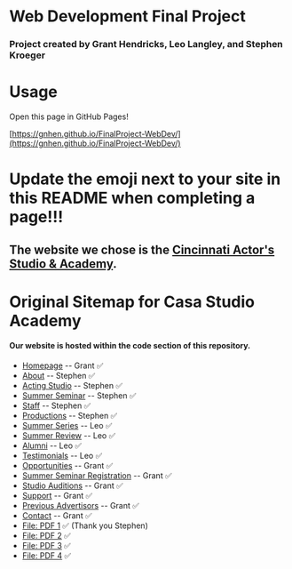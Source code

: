 # Web Development Final Project
### Project created by Grant Hendricks, Leo Langley, and Stephen Kroeger

# Usage
Open this page in GitHub Pages!

[https://gnhen.github.io/FinalProject-WebDev/](https://gnhen.github.io/FinalProject-WebDev/)


# Update the emoji next to your site in this README when completing a page!!!


## The website we chose is the <a href="https://www.casastudioacademy.com/">Cincinnati Actor's Studio & Academy</a>.


# Original Sitemap for Casa Studio Academy 
#### Our website is hosted within the code section of this repository.

- [Homepage](https://www.casastudioacademy.com/) -- Grant ✅
- [About](https://www.casastudioacademy.com/about) -- Stephen ✅
- [Acting Studio](https://www.casastudioacademy.com/acting-studio) -- Stephen ✅
- [Summer Seminar](https://www.casastudioacademy.com/summer-seminar) -- Stephen ✅
- [Staff](https://www.casastudioacademy.com/staff) -- Stephen ✅
- [Productions](https://www.casastudioacademy.com/productions) -- Stephen ✅
- [Summer Series](https://www.casastudioacademy.com/summer-series) -- Leo ✅
- [Summer Review](https://www.casastudioacademy.com/past-productions) -- Leo ✅
- [Alumni](https://www.casastudioacademy.com/alumni) -- Leo ✅
- [Testimonials](https://www.casastudioacademy.com/testimonials) -- Leo ✅
- [Opportunities](https://www.casastudioacademy.com/opportunities) -- Grant ✅
- [Summer Seminar Registration](https://www.casastudioacademy.com/summer-seminar-registration) -- Grant ✅
- [Studio Auditions](https://www.casastudioacademy.com/studio-auditions) -- Grant ✅
- [Support](https://www.casastudioacademy.com/support) -- Grant ✅
- [Previous Advertisors](https://www.casastudioacademy.com/previous-advertisors) -- Grant ✅
- [Contact](https://www.casastudioacademy.com/contact) -- Grant ✅
- [File: PDF 1](https://www.casastudioacademy.com/_files/ugd/e35fdb_2cace51e7a154a7e9f0a9ee754c2183f.pdf) ✅ (Thank you Stephen)
- [File: PDF 2](https://www.casastudioacademy.com/_files/ugd/e35fdb_9183b7bb9ff243d19c08a676f1a4ad04.pdf) ✅
- [File: PDF 3](https://www.casastudioacademy.com/_files/ugd/e35fdb_3a5c10175a724d99bb6f368e01185455.pdf) ✅
- [File: PDF 4](https://www.casastudioacademy.com/_files/ugd/e35fdb_2f5ca99108ce48a592d9d903722a4ec3.pdf) ✅
